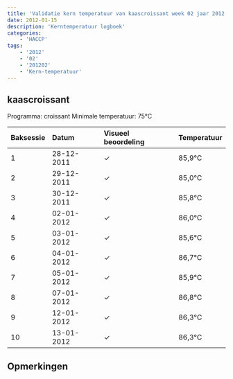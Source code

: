 ```yaml
---
title: 'Validatie kern temperatuur van kaascroissant week 02 jaar 2012'
date: 2012-01-15
description: 'Kerntemperatuur logboek'
categories:
    - 'HACCP'
tags:
    - '2012'
    - '02'
    - '201202'
    - 'Kern-temperatuur'
---
```


## kaascroissant

Programma: croissant
Minimale temperatuur: 75°C

| Baksessie | Datum | Visueel beoordeling | Temperatuur |
|:---|:---|:---|:---|
| 1 | 28-12-2011 | &check; | 85,9°C |
| 2 | 29-12-2011 | &check; | 85,0°C |
| 3 | 30-12-2011 | &check; | 85,8°C |
| 4 | 02-01-2012 | &check; | 86,0°C |
| 5 | 03-01-2012 | &check; | 85,6°C |
| 6 | 04-01-2012 | &check; | 86,7°C |
| 7 | 05-01-2012 | &check; | 85,9°C |
| 8 | 07-01-2012 | &check; | 86,8°C |
| 9 | 12-01-2012 | &check; | 86,3°C |
| 10 | 13-01-2012 | &check; | 86,3°C |

## Opmerkingen


